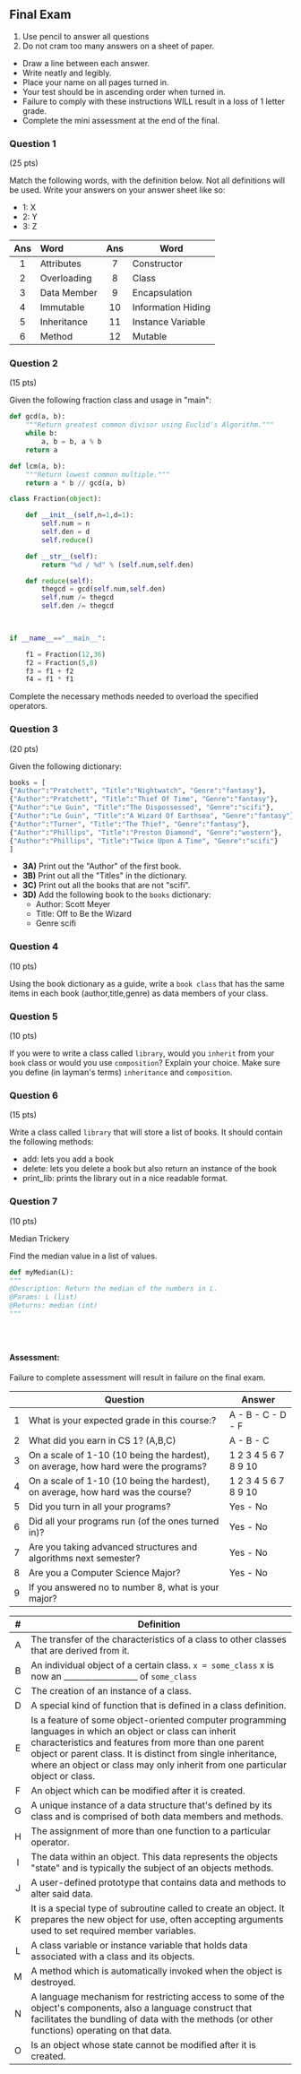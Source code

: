 ## Final Exam 

1. Use pencil to answer all questions
2. Do not cram too many answers on a sheet of paper.
- Draw a line between each answer.
- Write neatly and legibly.
- Place your name on all pages turned in.
- Your test should be in ascending order when turned in. 
- Failure to comply with these instructions WILL result in a loss of 1 letter grade.
- Complete the mini assessment at the end of the final.

### Question 1
(25 pts)

Match the following words, with the definition below. Not all definitions will be used. Write your answers on your answer sheet like so: 

- 1: X
- 2: Y
- 3: Z

|  Ans   |       Word                    |   Ans   |       Word                |
|:---:|:-------------------------|:-----:|----------------------|
|  1   | Attributes                 |   7   | Constructor  |
|  2   |     Overloading           |   8   | Class  |
|  3   | Data Member             |    9  | Encapsulation  |
|  4   | Immutable              |   10   | Information Hiding  |
|  5   | Inheritance           |    11  | Instance Variable  |
|  6   | Method                 |   12   | Mutable  |


<div style="page-break-after: always;"></div>

### Question 2
(15 pts)

Given the following fraction class and usage in "main":

```python
def gcd(a, b):
    """Return greatest common divisor using Euclid's Algorithm."""
    while b:      
        a, b = b, a % b
    return a

def lcm(a, b):
    """Return lowest common multiple."""
    return a * b // gcd(a, b)

class Fraction(object):

    def __init__(self,n=1,d=1):
        self.num = n
        self.den = d
        self.reduce()

    def __str__(self):
        return "%d / %d" % (self.num,self.den)

    def reduce(self):
        thegcd = gcd(self.num,self.den)
        self.num /= thegcd
        self.den /= thegcd
        


if __name__=="__main__":

    f1 = Fraction(12,36)
    f2 = Fraction(5,8)
    f3 = f1 + f2
    f4 = f1 * f1

```

Complete the necessary methods needed to overload the specified operators.

<div style="page-break-after: always;"></div>

### Question 3
(20 pts)

Given the following dictionary:

```python
books = [
{"Author":"Pratchett", "Title":"Nightwatch", "Genre":"fantasy"},
{"Author":"Pratchett", "Title":"Thief Of Time", "Genre":"fantasy"},
{"Author":"Le Guin", "Title":"The Dispossessed", "Genre":"scifi"},
{"Author":"Le Guin", "Title":"A Wizard Of Earthsea", "Genre":"fantasy"},
{"Author":"Turner", "Title":"The Thief", "Genre":"fantasy"},
{"Author":"Phillips", "Title":"Preston Diamond", "Genre":"western"},
{"Author":"Phillips", "Title":"Twice Upon A Time", "Genre":"scifi"}
]
```

- **3A)** Print out the "Author" of the first book.
- **3B)** Print out all the "Titles" in the dictionary.
- **3C)** Print out all the books that are not "scifi".
- **3D)** Add the following book to the `books` dictionary:
    - Author: Scott Meyer
    - Title: Off to Be the Wizard
    - Genre scifi

<div style="page-break-after: always;"></div>

### Question 4
(10 pts)

Using the book dictionary as a guide, write a `book class` that has the same items in each book (author,title,genre) as data members of your class. 


### Question 5
(10 pts)

If you were to write a class called `library`, would you `inherit` from your `book` class or would you use `composition`? Explain your choice. Make sure you define (in layman's terms) `inheritance` and `composition`. 

<div style="page-break-after: always;"></div>

### Question 6
(15 pts)

Write a class called `library` that will store a list of books. It should contain the following methods:

- add: lets you add a book
- delete: lets you delete a book but also return an instance of the book
- print_lib: prints the library out in a nice readable format.

<div style="page-break-after: always;"></div>

### Question 7 
(10 pts)

Median Trickery

Find the median value in a list of values. 
    
```python
def myMedian(L):
""" 
@Description: Return the median of the numbers in L.
@Params: L (list)
@Returns: median (int)
"""





```




<div style="page-break-after: always;"></div>

#### Assessment:

Failure to complete assessment  will result in failure on the final exam.

|    |  Question                                             |        Answer                  |
|----|-------------------------------------------------------|--------------------------|
| 1 | What is your expected grade in this course:?  | A -  B -   C -  D -  F      |
| 2 | What did you earn in CS 1?	 (A,B,C) | A - B - C   |
| 3 | On a scale of 1-10 (10 being the hardest), on average, how hard were the programs? |  1 2 3 4 5 6 7 8 9 10     |
| 4 | On a scale of 1-10 (10 being the hardest), on average, how hard was the course? | 1 2 3 4 5 6 7 8 9 10    |
| 5 | Did you turn in all your programs? | Yes - No   |
| 6 | Did all your programs run (of the ones turned in)? | Yes - No  | 
| 7 | Are you taking advanced structures and algorithms next semester?  | Yes - No    | 
| 8 | Are you a Computer Science Major?  | Yes - No  | 
| 9 | If you answered no to number 8, what is your major? |     | 

<div style="page-break-after: always;"></div>

| #    |    Definition                                          |
|:---:|----------------------------------------------|
| A | The transfer of the characteristics of a class to other classes that are derived from it. |
| B | An individual object of a certain class. `x = some_class` x is now an __________________ of `some_class` |
| C | The creation of an instance of a class. |
| D | A special kind of function that is defined in a class definition. |
| E | Is a feature of some object-oriented computer programming languages in which an object or class can inherit characteristics and features from more than one parent object or parent class. It is distinct from single inheritance, where an object or class may only inherit from one particular object or class. |
| F | An object which can be modified after it is created. |
| G | A unique instance of a data structure that's defined by its class and is comprised of both data members and methods. |
| H | The assignment of more than one function to a particular operator. |
|I | The data within an object. This data represents the objects "state" and is typically the subject of an objects methods. | 
| J | A user-defined prototype that contains data and methods to alter said data. |
| K | It is a special type of subroutine called to create an object. It prepares the new object for use, often accepting arguments used to set required member variables. |
| L | A class variable or instance variable that holds data associated with a class and its objects. |
| M | A method which is automatically invoked when the object is destroyed. |
| N | A language mechanism for restricting access to some of the object's components, also a language construct that facilitates the bundling of data with the methods (or other functions) operating on that data. | 
| O | Is an object whose state cannot be modified after it is created. | 

